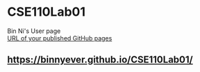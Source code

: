 # CSE110Lab01
Bin Ni's User page
<br>
[URL of your published GitHub pages](https://github.com/BinnYEver/CSE110Lab01)
## https://binnyever.github.io/CSE110Lab01/
